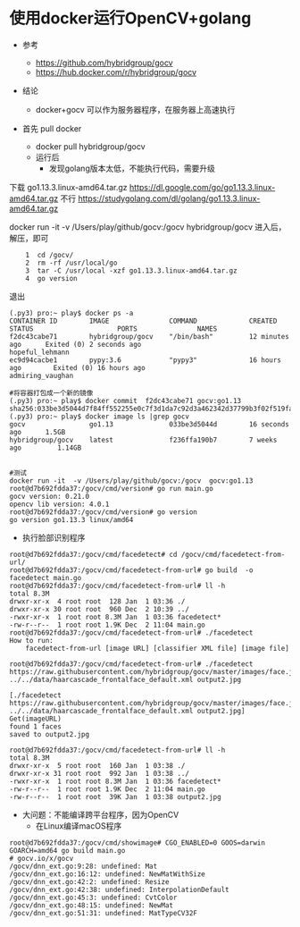 # 使用docker运行OpenCV+golang
- 参考
    - https://github.com/hybridgroup/gocv
    - https://hub.docker.com/r/hybridgroup/gocv

- 结论
    - docker+gocv 可以作为服务器程序，在服务器上高速执行

- 首先 pull docker
    - docker pull hybridgroup/gocv
    - 运行后
        - 发现golang版本太低，不能执行代码，需要升级   
    
下载 go1.13.3.linux-amd64.tar.gz
https://dl.google.com/go/go1.13.3.linux-amd64.tar.gz 不行
https://studygolang.com/dl/golang/go1.13.3.linux-amd64.tar.gz

docker run -it  -v /Users/play/github/gocv:/gocv hybridgroup/gocv
进入后，解压，即可
```shell script
    1  cd /gocv/
    2  rm -rf /usr/local/go
    3  tar -C /usr/local -xzf go1.13.3.linux-amd64.tar.gz
    4  go version

```
退出
```shell script
(.py3) pro:~ play$ docker ps -a
CONTAINER ID        IMAGE               COMMAND             CREATED             STATUS                     PORTS               NAMES
f2dc43cabe71        hybridgroup/gocv    "/bin/bash"         12 minutes ago      Exited (0) 2 seconds ago                       hopeful_lehmann
ec9d94cacbe1        pypy:3.6            "pypy3"             16 hours ago        Exited (0) 16 hours ago                        admiring_vaughan

#将容器打包成一个新的镜像
(.py3) pro:~ play$ docker commit  f2dc43cabe71 gocv:go1.13
sha256:033be3d5044d7f84ff552255e0c7f3d1da7c92d3a462342d37799b3f02f519fa
(.py3) pro:~ play$ docker image ls |grep gocv
gocv 				go1.13              033be3d5044d        16 seconds ago      1.5GB
hybridgroup/gocv    latest              f236ffa190b7        7 weeks ago         1.14GB


#测试
docker run -it  -v /Users/play/github/gocv:/gocv  gocv:go1.13
root@d7b692fdda37:/gocv/cmd/version# go run main.go
gocv version: 0.21.0
opencv lib version: 4.0.1
root@d7b692fdda37:/gocv/cmd/version# go version
go version go1.13.3 linux/amd64

```

- 执行脸部识别程序
```shell script
root@d7b692fdda37:/gocv/cmd/facedetect# cd /gocv/cmd/facedetect-from-url/
root@d7b692fdda37:/gocv/cmd/facedetect-from-url# go build  -o facedetect main.go
root@d7b692fdda37:/gocv/cmd/facedetect-from-url# ll -h
total 8.3M
drwxr-xr-x  4 root root  128 Jan  1 03:36 ./
drwxr-xr-x 30 root root  960 Dec  2 10:39 ../
-rwxr-xr-x  1 root root 8.3M Jan  1 03:36 facedetect*
-rw-r--r--  1 root root 1.9K Dec  2 11:04 main.go
root@d7b692fdda37:/gocv/cmd/facedetect-from-url# ./facedetect
How to run:
	facedetect-from-url [image URL] [classifier XML file] [image file]

root@d7b692fdda37:/gocv/cmd/facedetect-from-url# ./facedetect https://raw.githubusercontent.com/hybridgroup/gocv/master/images/face.jpg  ../../data/haarcascade_frontalface_default.xml output2.jpg

[./facedetect https://raw.githubusercontent.com/hybridgroup/gocv/master/images/face.jpg ../../data/haarcascade_frontalface_default.xml output2.jpg]
Get(imageURL)
found 1 faces
saved to output2.jpg

root@d7b692fdda37:/gocv/cmd/facedetect-from-url# ll -h
total 8.3M
drwxr-xr-x  5 root root  160 Jan  1 03:38 ./
drwxr-xr-x 31 root root  992 Jan  1 03:38 ../
-rwxr-xr-x  1 root root 8.3M Jan  1 03:36 facedetect*
-rw-r--r--  1 root root 1.9K Dec  2 11:04 main.go
-rw-r--r--  1 root root  39K Jan  1 03:38 output2.jpg
```


- 大问题：不能编译跨平台程序，因为OpenCV
    - 在Linux编译macOS程序
```shell script
root@d7b692fdda37:/gocv/cmd/showimage# CGO_ENABLED=0 GOOS=darwin GOARCH=amd64 go build main.go
# gocv.io/x/gocv
/gocv/dnn_ext.go:9:28: undefined: Mat
/gocv/dnn_ext.go:16:12: undefined: NewMatWithSize
/gocv/dnn_ext.go:42:2: undefined: Resize
/gocv/dnn_ext.go:42:38: undefined: InterpolationDefault
/gocv/dnn_ext.go:45:3: undefined: CvtColor
/gocv/dnn_ext.go:48:15: undefined: NewMat
/gocv/dnn_ext.go:51:31: undefined: MatTypeCV32F

```